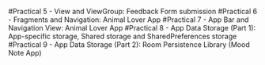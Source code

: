 #Practical 5 - View and ViewGroup: Feedback Form submission
#Practical 6 - Fragments and Navigation: Animal Lover App
#Practical 7 - App Bar and Navigation View: Animal Lover App
#Practical 8 - App Data Storage (Part 1): App-specific storage, Shared storage and SharedPreferences storage
#Practical 9 - App Data Storage (Part 2): Room Persistence Library (Mood Note App)
